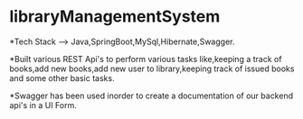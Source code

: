 # libraryManagementSystem
*Tech Stack --> Java,SpringBoot,MySql,Hibernate,Swagger.

*Built various REST Api's to perform various tasks like,keeping
a track of books,add new books,add new user to
library,keeping track of issued books and some other basic
tasks.

*Swagger has been used inorder to create a documentation of our backend api's in a UI Form.
